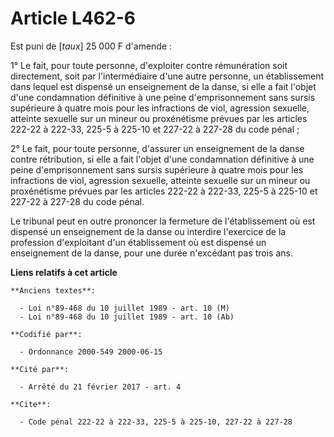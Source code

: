 # Article L462-6

Est puni de [*taux*] 25 000 F d'amende :

1° Le fait, pour toute personne, d'exploiter contre rémunération soit directement, soit par l'intermédiaire d'une autre
personne, un établissement dans lequel est dispensé un enseignement de la danse, si elle a fait l'objet d'une condamnation
définitive à une peine d'emprisonnement sans sursis supérieure à quatre mois pour les infractions de viol, agression
sexuelle, atteinte sexuelle sur un mineur ou proxénétisme prévues par les articles 222-22 à 222-33, 225-5 à 225-10 et 227-22
à 227-28 du code pénal ;

2° Le fait, pour toute personne, d'assurer un enseignement de la danse contre rétribution, si elle a fait l'objet d'une
condamnation définitive à une peine d'emprisonnement sans sursis supérieure à quatre mois pour les infractions de viol,
agression sexuelle, atteinte sexuelle sur un mineur ou proxénétisme prévues par les articles 222-22 à 222-33, 225-5 à 225-10
et 227-22 à 227-28 du code pénal.

Le tribunal peut en outre prononcer la fermeture de l'établissement où est dispensé un enseignement de la danse ou interdire
l'exercice de la profession d'exploitant d'un établissement où est dispensé un enseignement de la danse, pour une durée
n'excédant pas trois ans.

**Liens relatifs à cet article**

	**Anciens textes**:

	  - Loi n°89-468 du 10 juillet 1989 - art. 10 (M)
	  - Loi n°89-468 du 10 juillet 1989 - art. 10 (Ab)

	**Codifié par**:

	  - Ordonnance 2000-549 2000-06-15

	**Cité par**:

	  - Arrêté du 21 février 2017 - art. 4

	**Cite**:

	  - Code pénal 222-22 à 222-33, 225-5 à 225-10, 227-22 à 227-28
